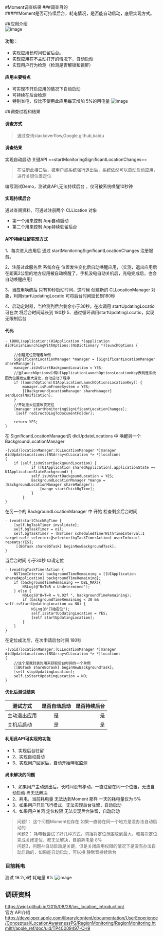 #Moment调查结果 
###调查目的  
#####Moment是否可持续后台，耗电情况，是否能自动启动，底层实现方式。
 
##应用介绍  
  ![image](11492766723_.pic_hd.jpg)
  
#### 功能：  
*  实现应用长时间驻留后台。  
*  实现应用在不主动打开的情况下，自动启动  
*  实现用户行为检测（检测是否解锁和锁屏）  

#### 应用主要特点
* 可实现不开启应用的情况下自动启动
* 可持续在后台检测
* 特别省电，仅比不使用此应用每天增加 5%的用电量
  ![image](41492769738_.pic_hd.jpg)  
    
##调查过程和结果

#### 调查方式
 >通过查询stackoverflow,Google,github,baidu  
 
#### 调查结果  
实现自动启动 关键API
==startMonitoringSignificantLocationChanges==
>在注册此接口后，被用户或系统强行退出后，系统依然可以自动启动应用，进行关键位置定位  
  
编写测试Demo，测试此API,无法持续后台 ，仅可被系统唤醒10秒钟

#### 实现持续后台
通过查阅资料，可通过注册两个 CLLication 对象  

* 第一个用来控制 App自动启动  
* 第二个用来控制 App持续驻留后台    

#### APP持续驻留实现方式
1、每次进入应用后 通过 startMonitoringSignificantLocationChanges 注册服务。  
 2、注册过此服务后 系统会在 位置发生变化后自动唤醒应用，（实测，退出应用后在距离2公里的地方应用被自动唤醒了，手机没电自动关机后，充电完成后，也会自动唤醒应用）  
3、当应用唤醒后 只有10秒启动时间，这时候  创建新的 CLLocationManager 对象，利用startUpdatingLocatio 可将后台时间延长到180秒  
4、启动定时器，当检测到后台剩余小于30秒，在次调用 startUpdatingLocatio 可在次 将后台时间延长到 180秒5、通过循环调用startUpdatingLocatio，实现无限制后台
#### 代码

```
- (BOOL)application:(UIApplication *)application didFinishLaunchingWithOptions:(NSDictionary *)launchOptions {
        
    //创建定位管理者单例
    SignificantLocationManager *manager = [SignificantLocationManager shareManager];
    manager.isUnStartBackgoundLocation = YES;
    //当launchOptions中有UIApplicationLaunchOptionsLocationKey表明是系统因为位置发生重大变化，自动启动了程序
    if (launchOptions[UIApplicationLaunchOptionsLocationKey]) {
        manager.isRunFromeSystem = YES;
        [[BackgroundLocationManager shareManager] sendLocalNoification];
    }
    //开始重大位置改变定位
    [manager startMonitoringSignificantLocationChanges];
     [self redirectDLogToDocumentFolder];
    
    return YES;
}
```
在 SignificantLocationManager的  didUpdateLocations 中 唤醒另一个 BackgroundLocationManager  

```
-(void)locationManager:(CLLocationManager *)manager didUpdateLocations:(NSArray<CLLocation *> *)locations
{
	if (self.isUnStartBackgoundLocation) {
	        if ([UIApplication sharedApplication].applicationState == UIApplicationStateBackground) {
	        self.isUnStartBackgoundLocation = YES;
	        BackgroundLocationManager *mange = [BackgroundLocationManager shareManager];
	            [mange startChickBgTime];
	        }
	    }
}
```
在另一个的 BackgroundLocationManager 中 开始 检查剩余后台时间

``` 
- (void)startChickBgTime {
    [self.bgTaskTimer invalidate];
    self.bgTaskTimer = nil;
    self.bgTaskTimer = [NSTimer scheduledTimerWithTimeInterval:1 target:self selector:@selector(bgTaskTimerAction) userInfo:nil repeats:YES];
     [[BGTask shareBGTask] beginNewBackgroundTask];
}

```
当后台时间 小于30秒 申请定位  

``` 
- (void)bgTaskTimerAction {
    NSTimeInterval backgroundTimeRemaining = [[UIApplication sharedApplication] backgroundTimeRemaining];
    if (backgroundTimeRemaining == DBL_MAX){
        NSLog(@"B=T=R = Undetermined");
    } else {
        NSLog(@"B=T=R = %.02f ", backgroundTimeRemaining);
        if (backgroundTimeRemaining < 30 && self.isStartUpdatingLocation == NO) {
            NSLog(@"开始定位");
            self.isStartUpdatingLocation = YES;
            [self startUpdatingLocation];
        }
    }
}
``` 
在定位成功后，在次申请后台时间 180秒

``` 
-(void)locationManager:(CLLocationManager *)manager didUpdateLocations:(NSArray<CLLocation *> *)locations
{
    //这个是我封装的用来获取后台时间的一个单例
    [[BGTask shareBGTask] beginNewBackgroundTask];
    [self stopUpdatingLocation];
    self.isStartUpdatingLocation = NO;
}
``` 
#### 优化后测试结果  

| 测试方式       | 是否自动启动     | 是否持续后台|
| ------------- |:-------------:| -------------:|
| 主动退出应用    | 是            |是         |
| 关机后启动      | 是            | 是        | 
#### 利用此API可实现的功能

* 1、实现后台驻留
* 2、实现自动启动
* 3、实现用户回家后，自动开始睡眠监测  

#### 尚未解决的问题   

* 1、如果用户主动退出后，长时间没有移动，一直驻留在同一个位置，无法自动启动 尚无法解决
* 2、耗电，当前耗电量 无法达到Moment 那样 一天的耗电量仅为 5%  
* 3、如果用户开启飞行模式，无法实现后台驻留，自动启动
* 4、如果用户关闭 定位权限 无法实现后台驻留，自动启动


>问题1： 这个问题Moment也存在 如果一直待在同一个地方是没办法自动启动的  
>问题2： 耗电我尝试了好几种方式，包括将定位范围放到最大，和每次定位完成关闭定位，都无法解决，目前耗电量 8%  
>问题3，问题4:自动启动是关键，但是关闭应用权限的情况下是没有办法自动启动的，如果能自动启动，可以换 静默音持续后台

### 目前耗电
测试 19.2小时 耗电量 8%
  ![image](IMG_2415.PNG)  


## 调研资料  
https://wigl.github.io/2015/08/28/ios_location_introduction/  
官方 API介绍
https://developer.apple.com/library/content/documentation/UserExperience/Conceptual/LocationAwarenessPG/RegionMonitoring/RegionMonitoring.html#//apple_ref/doc/uid/TP40009497-CH9
